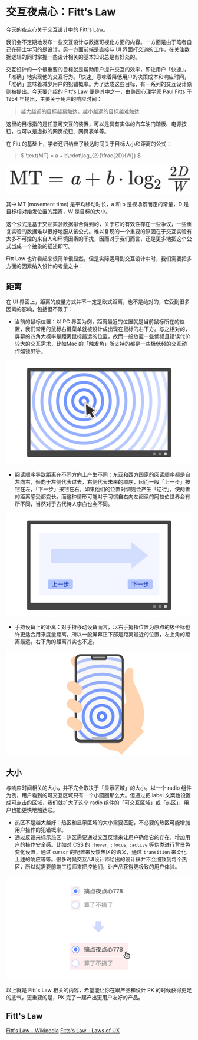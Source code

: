 # 交互夜点心：Fitt‘s Law

今天的夜点心关于交互设计中的 Fitt's Law。

我们会不定期地发布一些交互设计与数据可视化方面的内容。一方面是由于笔者自己在硕士学习的是设计，另一方面前端是直接与 UI 界面打交道的工作，在关注数据逻辑的同时掌握一些设计相关的基本知识总是有好处的。

交互设计的一个很重要的目标就是帮助用户提升交互的效率，即让用户「快速」，「准确」地实现他的交互行为。「快速」意味着降低用户的决策成本和响应时间，「准确」意味着减少用户的犯错概率。为了达成这些目标，有一系列的交互设计原则被提出。今天要介绍的 Fitt's Law 便是其中之一，由美国心理学家 Paul Fitts 于 1954 年提出，主要关于用户的响应时间：

> 越大越近的目标越易触达，越小越远的目标越难触达

这里的目标指的是任意可交互的装置，可以是具有实体的汽车油门踏板、电源按钮，也可以是虚拟的网页按钮、网页表单等。

在 Fitt 的基础上，学者还归纳出了触达时间关于目标大小和距离的公式：

> $ \text{MT} = a + b\cdot\log_{2}{\frac{2D}{W}} $

![image 5-0](./assets/5-0.png)

其中 MT (movement time) 是平均移动时长，a 和 b 是视场景而定的常量，D 是目标相对始发位置的距离，W 是目标的大小。

这个公式是基于交互实验数据拟合得到的，关于它的有效性存在一些争议，一些重复实验的数据难以很好地服从该公式。难以复现的一个重要的原因在于交互实验有太多不可控的来自人和环境因素的干扰，因而对于我们而言，还是更多地把这个公式当成一个抽象的描述即可。

Fitt Law 也许看起来很简单很显然，但是实际运用到交互设计中时，我们需要把多方面的因素纳入设计的考量之中：

## 距离

在 UI 界面上，距离的度量方式并不一定是欧式距离，也不是绝对的，它受到很多因素的影响，包括但不限于：

- 当前的鼠标位置：以 PC 界面为例，距离最近的位置就是当前鼠标所在的位置，我们常用的鼠标右键菜单就被设计成出现在鼠标的右下方。与之相对的，屏幕的四角大概率是距离鼠标最远的位置，故而一般放置一些低频且错误代价较大的交互需求，比如Mac 的「触发角」所支持的都是一些极低频的交互动作如锁屏等。

![image 5-1](./assets/5-1.jpg)

- 阅读顺序导致距离在不同方向上产生不同：东亚和西方国家的阅读顺序都是自左向右，倾向于左侧代表过去，右侧代表未来的顺序，因而一般「上一步」按钮在左，「下一步」按钮在右。如果他们的位置对调则会产生「逆行」，使两者的距离感受都变长。而这种情形可能对于习惯自右向左阅读的阿拉伯世界会有所不同，当然对于古代诗人李白也会不同。

![image 5-2](./assets/5-2.jpg)

- 手持设备上的距离：对手持移动设备而言，以右手拇指位置为原点的极坐标也许更适合用来度量距离。所以一般屏幕正下部是距离最近的位置，左上角的距离最远，右下角的距离其实也不近。

![image 5-3](./assets/5-3.jpg)

## 大小

与响应时间相关的大小，并不完全取决于「显示区域」的大小。以一个 radio 组件为例，用户看到的可交互区域只有一个小圆圈那么大。但通过把 label 文案也设置成可点击的区域，我们就扩大了这个 radio 组件的「可交互区域」或「热区」，用户也能更快地触达它。

- 热区不是越大越好：热区和显示区域的大小需要匹配，不必要的热区可能增加用户操作的犯错概率。
- 通过反馈来标示热区：热区需要通过交互反馈来让用户确信它的存在，增加用户的操作安全感。比如对 CSS 的 `:hover`, `:focus`, `:active` 等伪类进行背景色变化设置，通过 `cursor` 的配置来反馈热区的语义，通过 `transition` 来柔化上述的响应等等。很多时候交互/UI设计师给出的设计稿并不会细致到每个热区，所以就需要前端工程师来把控他们，让产品获得更极致的用户体验。

![image 5-4](./assets/5-4.jpg)

以上就是 Fitt's Law 相关的内容，希望能让你在跟产品和设计 PK 的时候获得更足的底气，更重要的是，PK 完了一起产出更用户友好的产品。

## Fitt's Law

[Fitt's Law - Wikipedia](https://en.wikipedia.org/wiki/Fitts%27s_law)
[Fitts's Law - Laws of UX](https://lawsofux.com/fittss-law)
